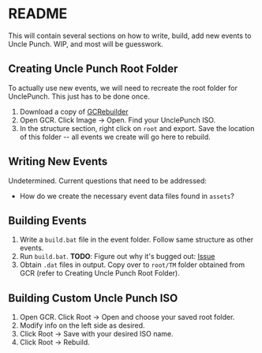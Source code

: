 # README

This will contain several sections on how to write, build, add new events to Uncle Punch. WIP, and most will be guesswork.

## Creating Uncle Punch Root Folder

To actually use new events, we will need to recreate the root folder for UnclePunch. This just has to be done once.

1. Download a copy of [GCRebuilder](http://www.romhacking.net/utilities/619/)
2. Open GCR. Click Image -> Open. Find your UnclePunch ISO.
3. In the structure section, right click on `root` and export. Save the location of this folder -- all events we create will go here to rebuild.

## Writing New Events

Undetermined. Current questions that need to be addressed:

- How do we create the necessary event data files found in `assets`?

## Building Events

1. Write a `build.bat` file in the event folder. Follow same structure as other events.
2. Run `build.bat`. **TODO**: Figure out why it's bugged out: [Issue](https://github.com/UnclePunch/Training-Mode/issues/21)
3. Obtain `.dat` files in output. Copy over to `root/TM` folder obtained from GCR (refer to Creating Uncle Punch Root Folder).

## Building Custom Uncle Punch ISO

1. Open GCR. Click Root -> Open and choose your saved root folder.
2. Modify info on the left side as desired. 
3. Click Root -> Save with your desired ISO name. 
4. Click Root -> Rebuild.
